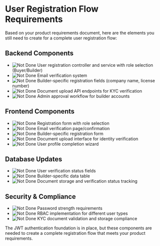 # User Registration Flow Requirements

Based on your product requirements document, here are the elements you still need to create for a complete user registration flow:

## Backend Components

- ![Not Done](https://placehold.co/15x15/ff0000/ff0000) User registration controller and service with role selection (Buyer/Builder)
- ![Not Done](https://placehold.co/15x15/ff0000/ff0000) Email verification system
- ![Not Done](https://placehold.co/15x15/ff0000/ff0000) Builder-specific registration fields (company name, license number)
- ![Not Done](https://placehold.co/15x15/ff0000/ff0000) Document upload API endpoints for KYC verification
- ![Not Done](https://placehold.co/15x15/ff0000/ff0000) Admin approval workflow for builder accounts

## Frontend Components

- ![Not Done](https://placehold.co/15x15/ff0000/ff0000) Registration form with role selection
- ![Not Done](https://placehold.co/15x15/ff0000/ff0000) Email verification page/confirmation
- ![Not Done](https://placehold.co/15x15/ff0000/ff0000) Builder-specific registration form
- ![Not Done](https://placehold.co/15x15/ff0000/ff0000) Document upload interface for identity verification
- ![Not Done](https://placehold.co/15x15/ff0000/ff0000) User profile completion wizard

## Database Updates

- ![Not Done](https://placehold.co/15x15/ff0000/ff0000) User verification status fields
- ![Not Done](https://placehold.co/15x15/ff0000/ff0000) Builder-specific data table
- ![Not Done](https://placehold.co/15x15/ff0000/ff0000) Document storage and verification status tracking

## Security & Compliance

- ![Not Done](https://placehold.co/15x15/ff0000/ff0000) Password strength requirements
- ![Not Done](https://placehold.co/15x15/ff0000/ff0000) RBAC implementation for different user types
- ![Not Done](https://placehold.co/15x15/ff0000/ff0000) KYC document validation and storage compliance

The JWT authentication foundation is in place, but these components are needed to create a complete registration flow that meets your product requirements.
